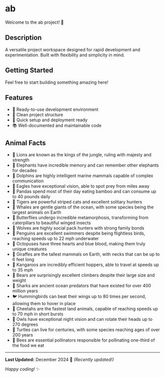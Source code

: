 # ab

Welcome to the ab project! 🚀

## Description

A versatile project workspace designed for rapid development and experimentation. Built with flexibility and simplicity in mind.

## Getting Started

Feel free to start building something amazing here!

## Features

- 🔧 Ready-to-use development environment
- 📁 Clean project structure
- 🚀 Quick setup and deployment ready
- 📚 Well-documented and maintainable code

## Animal Facts

- 🦁 Lions are known as the kings of the jungle, ruling with majesty and strength
- 🐘 Elephants have incredible memory and can remember other elephants for decades
- 🐬 Dolphins are highly intelligent marine mammals capable of complex communication
- 🦅 Eagles have exceptional vision, able to spot prey from miles away
- 🐼 Pandas spend most of their day eating bamboo and can consume up to 40 pounds daily
- 🐯 Tigers are powerful striped cats and excellent solitary hunters
- 🐋 Whales are gentle giants of the ocean, with some species being the largest animals on Earth
- 🦋 Butterflies undergo incredible metamorphosis, transforming from caterpillars to beautiful winged insects
- 🐺 Wolves are highly social pack hunters with strong family bonds
- 🐧 Penguins are excellent swimmers despite being flightless birds, reaching speeds up to 22 mph underwater
- 🐙 Octopuses have three hearts and blue blood, making them truly unique creatures
- 🦒 Giraffes are the tallest mammals on Earth, with necks that can be up to 6 feet long
- 🦘 Kangaroos are incredibly efficient hoppers, able to travel at speeds up to 35 mph
- 🐻 Bears are surprisingly excellent climbers despite their large size and weight
- 🦈 Sharks are ancient ocean predators that have existed for over 400 million years
- 🐦 Hummingbirds can beat their wings up to 80 times per second, allowing them to hover in place
- 🐆 Cheetahs are the fastest land animals, capable of reaching speeds up to 70 mph in short bursts
- 🦉 Owls have exceptional night vision and can rotate their heads up to 270 degrees
- 🐢 Turtles can live for centuries, with some species reaching ages of over 200 years
- 🐝 Bees are essential pollinators responsible for pollinating one-third of the food we eat 

---

**Last Updated:** December 2024 📅 _(Recently updated!)_

*Happy coding!* ✨
